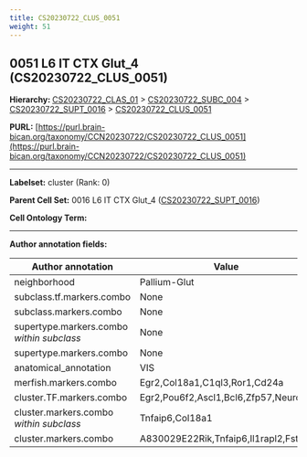 ```yaml
---
title: CS20230722_CLUS_0051
weight: 51
---
```

## 0051 L6 IT CTX Glut_4 (CS20230722_CLUS_0051)
<b>Hierarchy: </b>
[CS20230722_CLAS_01](../CS20230722_CLAS_01) >
[CS20230722_SUBC_004](../CS20230722_SUBC_004) >
[CS20230722_SUPT_0016](../CS20230722_SUPT_0016) >
[CS20230722_CLUS_0051](../CS20230722_CLUS_0051)

**PURL:** [https://purl.brain-bican.org/taxonomy/CCN20230722/CS20230722_CLUS_0051](https://purl.brain-bican.org/taxonomy/CCN20230722/CS20230722_CLUS_0051)

---


**Labelset:** cluster (Rank: 0)

**Parent Cell Set:** 0016 L6 IT CTX Glut_4 ([CS20230722_SUPT_0016](../CS20230722_SUPT_0016))



**Cell Ontology Term:** 

[MARKER GENES.]: #


---

[TRANSFERRED ANNOTATIONS.]: #


[AUTHOR ANNOTATION FIELDS.]: #


**Author annotation fields:**

| Author annotation | Value |
|-------------------|-------|
|neighborhood|Pallium-Glut|
|subclass.tf.markers.combo|None|
|subclass.markers.combo|None|
|supertype.markers.combo _within subclass_|None|
|supertype.markers.combo|None|
|anatomical_annotation|VIS|
|merfish.markers.combo|Egr2,Col18a1,C1ql3,Ror1,Cd24a|
|cluster.TF.markers.combo|Egr2,Pou6f2,Ascl1,Bcl6,Zfp57,Neurod1|
|cluster.markers.combo _within subclass_|Tnfaip6,Col18a1|
|cluster.markers.combo|A830029E22Rik,Tnfaip6,Il1rapl2,Fst|

